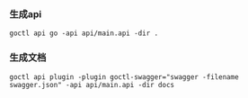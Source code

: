 
### 生成api

```
goctl api go -api api/main.api -dir .
```
### 生成文档

```api
goctl api plugin -plugin goctl-swagger="swagger -filename swagger.json" -api api/main.api -dir docs
```